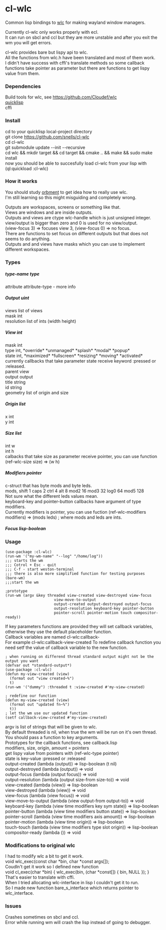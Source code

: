 # cl-wlc
Common lisp bindings to [wlc](https://github.com/Cloudef/wlc) for making wayland window managers.        


Currently cl-wlc only works properly with ecl.   
It can run on sbcl and ccl but they are more unstable and after you exit the wm you will get errors.   


cl-wlc provides bare but lispy api to wlc.   
All the functions from wlc.h have been translated and most of them work.  
I didn't have success with cffi's translate methods so some callback functions take pointer as parameter but there are functions to get lispy value from them.   


### Dependencies


Build tools for wlc, see https://github.com/Cloudef/wlc   
[quicklisp](https://www.quicklisp.org/beta/)   
cffi    

### Install

cd to your quicklisp local-project directory   
git clone https://github.com/snells/cl-wlc   
cd cl-wlc   
git submodule update --init --recursive   
cd wlc && mkdir target && cd target && cmake .. && make && sudo make install   
now you should be able to succesfully load cl-wlc from your lisp with (ql:quickload :cl-wlc)   


### How it works


You should study [orbment](https://github.com/Cloudef/orbment) to get idea how to really use wlc.  
I'm still learning so this might misguiding and completely wrong.   


Outputs are workspaces, screens or something like that.   
Views are windows and are inside outputs.   
Outputs and views are ctype wlc-handle which is just unsigned integer.   
view/output is bigger than zero and 0 is used for no view/output.   
(view-focus 3) => focuses view 3, (view-focus 0) => no focus.   
There are functions to set focus on different outputs but that does not seems to do anything.   
Outputs and and views have masks which you can use to implement different workspaces.   


### Types   
##### type-name type   
attribute attribute-type - more info


##### Output uint   
views list of views   
mask int   
resolution list of ints (width height)   
##### View int   
mask int   
type int, \*override\* \*unmanaged\* \*splash\* \*modal\* \*popup\*  
state int, \*maximized\* \*fullscreen\* \*resizing\* \*moving\* \*activated\*  
currently callbacks that take parameter state receive keyword :pressed or :released.   
parent view   
output output  
title string   
id   string   
geometry list of origin and size   
##### Origin list   
x int   
y int   
##### Size list   
int w   
int h   
calbacks that take size as parameter receive pointer, you can use function (ref-wlc-size size) => (w h)   
##### Modifiers pointer   
c-struct that has byte mods and byte leds.   
mods, shift 1 caps 2 ctrl 4 alt 8 mod2 16 mod3 32 log0 64 mod5 128    
Not sure what the different leds values mean.   
keyboard-key and pointer-button callbacks have argument of type modifiers.   
Currently modifiers is pointer, you can use fuction (ref-wlc-modifiers modifiers) => (mods leds) ; where mods and leds are ints.   
##### Focus lisp-boolean   


### Usage   

```
(use-package :cl-wlc)
(run-wm '("my-wm-name" "--log" "/home/log"))
;;; starts the wm
;;; Cotrol + Esc - quit   
;;; C-f - start weston-terminal   
;;; there is also more simplified function for testing purposes
(bare-wm)
;;;start the wm

;prototype
(run-wm (argv &key threaded view-created view-destroyed view-focus
                      view-move-to-output
                      output-created output-destroyed output-focus
                      output-resolution keyboard-key pointer-button
                      pointer-scroll pointer-motion touch compositor-ready))
```


If key parameters functions are provided they will set callback variables, otherwise they use the default placeholder function.   
Callback variables are named cl-wlc:callback-<function-name>   
For example cl-wlc:callback-view-created
To redefine callback function you need setf the value of callback variable to the new function.   
```
; when running on differend thread standard output might not be the output you want
(defvar out *standard-output*)
(use-package :cl-wlc)
(defun my-view-created (view)
  (format out "view created~%")
  t)
(run-wm '("dummy") :threaded t :view-created #'my-view-created)

; redefine our function
(defun my-view-created (view)
  (format out "updated fn~%")
  t))
; let the wm use our updated function
(setf callback-view-created #'my-view-created)
```   


argv is list of strings that will be given to wlc.  
By default threaded is nil, when true the wm will be run on it's own thread.   
You should pass a function to key arguments.   
Prototypes for the callback functions, see callback.lisp   
modifiers, size, origin, amount = pointers   
get lispy value from pointers with (ref-wlc-type pointer)   
state is key-value :pressed or :released      
output-created (lambda (output))  => lisp-boolean (t nil)   
output-destroyed (lambda (output)) => void   
output-focus (lambda (output focus)) => void   
output-resolution (lambda (output size-from size-to)) => void   
view-created (lambda (view)) => lisp-boolean   
view-destroyed (lambda (view)) => void   
view-focus (lambda (view focus)) => void   
view-move-to-output (lambda (view output-from output-to)) => void   
keyboard-key (lambda (view time modifiers key sym state)) => lisp-boolean   
pointer-button (lambda (view time modifiers button state)) => lisp-boolean   
pointer-scroll (lambda (view time modifiers axis amount)) => lisp-boolean   
pointer-motion (lambda (view time origin)) => lisp-boolean   
touch-touch (lambda (view time modifiers type slot origin)) => lisp-boolean    
compositor-ready (lambda ()) => void   


### Modifications to original wlc

I had to modify wlc a bit to get it work.   
void wlc_exec(const char *bin, char *const args[]);   
Coudln't get it work so I defined new function   
void cl_exec(char *bin) { wlc_exec(bin, (char *const[]) { bin, NULL }); }   
That's easier to translate with cffi.     
When I tried allocating wlc-interface in lisp I couldn't get it to run.   
So I made new function bare_s_interface which returns pointer to wlc_interface.   



### Issues   


Crashes sometimes on sbcl and ccl.   
Error while running wm will crash the lisp instead of going to debugger.

